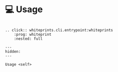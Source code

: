 <!--
SPDX-FileCopyrightText: © 2024 The Whiteprints authors and contributors <whiteprints@pm.me>

SPDX-License-Identifier: GPL-3.0-or-later
-->

# 💻 Usage

```{eval-rst}

.. click:: whiteprints.cli.entrypoint:whiteprints
    :prog: whiteprint
    :nested: full
```

```{toctree}
---
hidden:
---

Usage <self>
```
